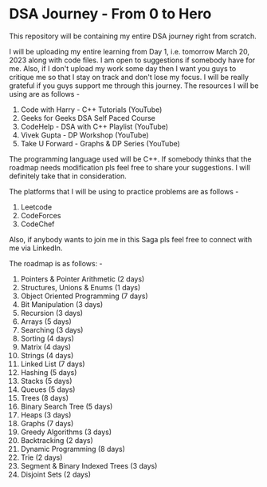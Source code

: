 # DSA Journey - From 0 to Hero
This repository will be containing my entire DSA journey right from scratch.

I will be uploading my entire learning from Day 1, i.e. tomorrow March 20, 2023 along with code files. I am open to suggestions if somebody have for me. Also, if I don't upload my work some day then I want you guys to critique me so that I stay on track and don't lose my focus. I will be really grateful if you guys support me through this journey. The resources I will be using are as follows -

1. Code with Harry - C++ Tutorials (YouTube)
2. Geeks for Geeks DSA Self Paced Course
3. CodeHelp - DSA with C++ Playlist (YouTube)
4. Vivek Gupta - DP Workshop (YouTube)
5. Take U Forward - Graphs & DP Series (YouTube)

The programming language used will be C++.
If somebody thinks that the roadmap needs modification pls feel free to share your suggestions. I will definitely take that in consideration.

The platforms that I will be using to practice problems are as follows -

1. Leetcode
2. CodeForces
3. CodeChef

Also, if anybody wants to join me in this Saga pls feel free to connect with me via LinkedIn.

The roadmap is as follows: -

1. Pointers & Pointer Arithmetic (2 days)
2. Structures, Unions & Enums (1 days)
3. Object Oriented Programming (7 days)
4. Bit Manipulation (3 days)
5. Recursion (3 days)
6. Arrays (5 days)
7. Searching (3 days)
8. Sorting (4 days)
9. Matrix (4 days)
10. Strings (4 days)
11. Linked List (7 days)
12. Hashing (5 days)
13. Stacks (5 days)
14. Queues (5 days)
15. Trees (8 days)
16. Binary Search Tree (5 days)
17. Heaps (3 days)
18. Graphs (7 days)
19. Greedy Algorithms (3 days)
20. Backtracking (2 days)
21. Dynamic Programming (8 days)
22. Trie (2 days)
23. Segment & Binary Indexed Trees (3 days)
24. Disjoint Sets (2 days)
